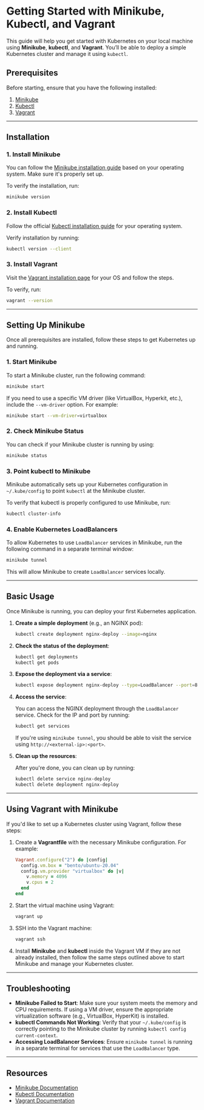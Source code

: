 # Getting Started with Minikube, Kubectl, and Vagrant

This guide will help you get started with Kubernetes on your local machine using **Minikube**, **kubectl**, and **Vagrant**. You’ll be able to deploy a simple Kubernetes cluster and manage it using `kubectl`.

## Prerequisites

Before starting, ensure that you have the following installed:

1. [Minikube](https://minikube.sigs.k8s.io/docs/start/?arch=%2Fmacos%2Farm64%2Fstable%2Fbinary+download)
2. [Kubectl](https://kubernetes.io/docs/tasks/tools/)
3. [Vagrant](https://developer.hashicorp.com/vagrant/docs/installation)

---

## Installation

### 1. Install Minikube

You can follow the [Minikube installation guide](https://minikube.sigs.k8s.io/docs/start/) based on your operating system. Make sure it's properly set up.

To verify the installation, run:

```bash
minikube version
```

### 2. Install Kubectl

Follow the official [Kubectl installation guide](https://kubernetes.io/docs/tasks/tools/) for your operating system.

Verify installation by running:

```bash
kubectl version --client
```

### 3. Install Vagrant

Visit the [Vagrant installation page](https://www.vagrantup.com/docs/installation) for your OS and follow the steps. 

To verify, run:

```bash
vagrant --version
```

---

## Setting Up Minikube

Once all prerequisites are installed, follow these steps to get Kubernetes up and running.

### 1. Start Minikube

To start a Minikube cluster, run the following command:

```bash
minikube start
```

If you need to use a specific VM driver (like VirtualBox, Hyperkit, etc.), include the `--vm-driver` option. For example:

```bash
minikube start --vm-driver=virtualbox
```

### 2. Check Minikube Status

You can check if your Minikube cluster is running by using:

```bash
minikube status
```

### 3. Point kubectl to Minikube

Minikube automatically sets up your Kubernetes configuration in `~/.kube/config` to point `kubectl` at the Minikube cluster.

To verify that kubectl is properly configured to use Minikube, run:

```bash
kubectl cluster-info
```

### 4. Enable Kubernetes LoadBalancers

To allow Kubernetes to use `LoadBalancer` services in Minikube, run the following command in a separate terminal window:

```bash
minikube tunnel
```

This will allow Minikube to create `LoadBalancer` services locally.

---

## Basic Usage

Once Minikube is running, you can deploy your first Kubernetes application.

1. **Create a simple deployment** (e.g., an NGINX pod):

   ```bash
   kubectl create deployment nginx-deploy --image=nginx
   ```

2. **Check the status of the deployment**:

   ```bash
   kubectl get deployments
   kubectl get pods
   ```

3. **Expose the deployment via a service**:

   ```bash
   kubectl expose deployment nginx-deploy --type=LoadBalancer --port=80
   ```

4. **Access the service**:

   You can access the NGINX deployment through the `LoadBalancer` service. Check for the IP and port by running:

   ```bash
   kubectl get services
   ```

   If you're using `minikube tunnel`, you should be able to visit the service using `http://<external-ip>:<port>`.

5. **Clean up the resources**:

   After you're done, you can clean up by running:

   ```bash
   kubectl delete service nginx-deploy
   kubectl delete deployment nginx-deploy
   ```

---

## Using Vagrant with Minikube

If you'd like to set up a Kubernetes cluster using Vagrant, follow these steps:

1. Create a **Vagrantfile** with the necessary Minikube configuration. For example:

   ```ruby
   Vagrant.configure("2") do |config|
     config.vm.box = "bento/ubuntu-20.04"
     config.vm.provider "virtualbox" do |v|
       v.memory = 4096
       v.cpus = 2
     end
   end
   ```

2. Start the virtual machine using Vagrant:

   ```bash
   vagrant up
   ```

3. SSH into the Vagrant machine:

   ```bash
   vagrant ssh
   ```

4. Install **Minikube** and **kubectl** inside the Vagrant VM if they are not already installed, then follow the same steps outlined above to start Minikube and manage your Kubernetes cluster.

---

## Troubleshooting

- **Minikube Failed to Start**: Make sure your system meets the memory and CPU requirements. If using a VM driver, ensure the appropriate virtualization software (e.g., VirtualBox, HyperKit) is installed.
- **kubectl Commands Not Working**: Verify that your `~/.kube/config` is correctly pointing to the Minikube cluster by running `kubectl config current-context`.
- **Accessing LoadBalancer Services**: Ensure `minikube tunnel` is running in a separate terminal for services that use the `LoadBalancer` type.

---

## Resources

- [Minikube Documentation](https://minikube.sigs.k8s.io/docs/handbook/controls/)
- [Kubectl Documentation](https://kubernetes.io/docs/reference/kubectl/)
- [Vagrant Documentation](https://www.vagrantup.com/docs)
